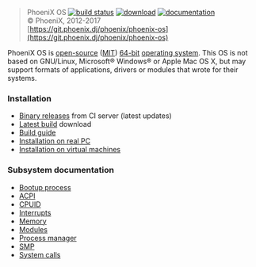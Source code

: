 > PhoeniX OS [![build status](https://git.phoenix.dj/phoenix/phoenix-os/badges/master/build.svg)](https://git.phoenix.dj/phoenix/phoenix-os/builds) [![download](https://img.shields.io/badge/download-latest-blue.svg)](https://git.phoenix.dj/phoenix/phoenix-os/builds/artifacts/master/download?job=build) [![documentation](https://img.shields.io/badge/documentation-read-brightgreen.svg)](https://os.phoenix.dj/)<br>
> © PhoeniX, 2012-2017<br>
> [https://git.phoenix.dj/phoenix/phoenix-os](https://git.phoenix.dj/phoenix/phoenix-os)

PhoeniX OS is [open-source](https://en.wikipedia.org/wiki/Open-source_software) ([MIT](license.md)) [64-bit](https://en.wikipedia.org/wiki/64-bit_computing) [operating system](https://en.wikipedia.org/wiki/Operating_system).
This OS is not based on GNU/Linux, Microsoft® Windows® or Apple Mac OS X, but may support formats of applications, drivers or modules that wrote for their systems.

### Installation
* [Binary releases](https://git.phoenix.dj/phoenix/phoenix-os/builds) from CI server (latest updates)
* [Latest build](https://git.phoenix.dj/phoenix/phoenix-os/builds/artifacts/master/download?job=build) download
* [Build guide](https://os.phoenix.dj/build)
* [Installation on real PC](https://os.phoenix.dj/run-pc)
* [Installation on virtual machines](https://os.phoenix.dj/run-vm)

### Subsystem documentation
* [Bootup process](https://os.phoenix.dj/boot)
* [ACPI](https://os.phoenix.dj/acpi)
* [CPUID](https://os.phoenix.dj/cpuid)
* [Interrupts](https://os.phoenix.dj/interrupts)
* [Memory](https://os.phoenix.dj/memory)
* [Modules](https://os.phoenix.dj/modules)
* [Process manager](https://os.phoenix.dj/process-manager)
* [SMP](https://os.phoenix.dj/smp)
* [System calls](https://os.phoenix.dj/syscall)
